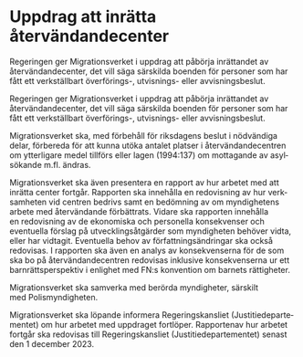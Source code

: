 # Uppdrag att inrätta återvändandecenter

Regeringen ger Migrationsverket i uppdrag att påbörja inrättandet av återvändandecenter, det vill säga särskilda boenden för personer som har fått ett verkställbart överförings-, utvisnings- eller avvisningsbeslut.

Regeringen ger Migrationsverket i uppdrag att påbörja inrättandet av återvändandecenter, det vill säga särskilda boenden för personer som har fått ett verkställbart överförings-, utvisnings- eller avvisningsbeslut.

Migrationsverket ska, med förbehåll för riksdagens beslut i nöd­vändiga delar, förbereda för att kunna utöka antalet platser i åter­vändande­centren om ytterligare medel tillförs eller lagen (1994:137) om mottagande av asyl­sökande m.fl. ändras.

Migrationsverket ska även presen­tera en rapport av hur arbetet med att inrätta center fortgår. Rapporten ska innehålla en redovisning av hur verk­samheten vid centren bedrivs samt en bedömning av om myndig­hetens arbete med åter­vändande förbättrats. Vidare ska rapporten innehålla en redo­visning av de ekonomiska och personella konse­kvenser och eventuella förslag på utvecklings­åtgärder som myndig­heten behöver vidta, eller har vidtagit. Eventuella behov av författnings­ändringar ska också redovisas. I rapporten ska även en analys av konse­kvenserna för de som ska bo på åter­vändande­centren redovisas inklu­sive konse­kvenserna ur ett barnrätts­perspektiv i enlighet med FN:s konvention om barnets rättigheter.

Migrationsverket ska samverka med berörda myndigheter, särskilt med Polis­myndigheten.

Migrationsverket ska löpande informera Regerings­kansliet (Justitie­departe­mentet) om hur arbetet med uppdraget fortlöper. Rapportenav hur arbetet fortgår ska redovisas till Regerings­kansliet (Justitie­departe­mentet) senast den 1 december 2023.
